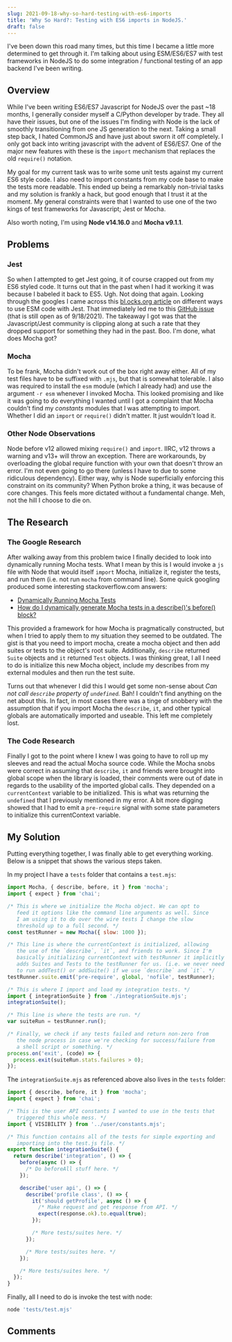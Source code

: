 ```yaml
---
slug: 2021-09-18-why-so-hard-testing-with-es6-imports
title: 'Why So Hard?: Testing with ES6 imports in NodeJS.'
draft: false
---
```


I've been down this road many times, but this time I became a little more determined to get through it. I'm talking about using ESM/ES6/ES7 with test frameworks in NodeJS to do some integration / functional testing of an app backend I've been writing.

<!--truncate-->

## Overview

While I've been writing ES6/ES7 Javascript for NodeJS over the past ~18 months, I generally consider myself a C/Python developer by trade. They all have their issues, but one of the issues I'm finding with Node is the lack of smoothly transitioning from one JS generation to the next. Taking a small step back, I hated CommonJS and have just about sworn it off completely. I only got back into writing javascript with the advent of ES6/ES7. One of the major new features with these is the `import` mechanism that replaces the old `require()` notation.

My goal for my current task was to write some unit tests against my current ES6 style code. I also need to import constants from my code base to make the tests more readable. This ended up being a remarkably non-trivial tasks and my solution is frankly a hack, but good enough that I trust it at the moment. My general constraints were that I wanted to use one of the two kings of test frameworks for Javascript; Jest or Mocha.

Also worth noting, I'm using **Node v14.16.0** and **Mocha v9.1.1**.

## Problems

### Jest

So when I attempted to get Jest going, it of course crapped out from my ES6 styled code. It turns out that in the past when I had it working it was because I babeled it back to ES5. Ugh. Not doing that again. Looking through the googles I came across this [bl.ocks.org article](https://bl.ocks.org/rstacruz/511f43265de4939f6ca729a3df7b001c) on different ways to use ESM code with Jest. That immediately led me to this [GitHub issue](https://github.com/standard-things/esm/issues/706) (that is still open as of 9/18/2021). The takeaway I got was that the Javascript/Jest community is clipping along at such a rate that they dropped support for something they had in the past. Boo. I'm done, what does Mocha got?

### Mocha

To be frank, Mocha didn't work out of the box right away either. All of my test files have to be suffixed with `.mjs`, but that is somewhat tolerable. I also was required to install the `esm` module (which I already had) and use the argument `-r esm` whenever I invoked Mocha. This looked promising and like it was going to do everything I wanted until I got a complaint that Mocha couldn't find my _constants_ modules that I was attempting to import. Whether I did an `import` or `require()` didn't matter. It just wouldn't load it.

### Other Node Observations

Node before v12 allowed mixing `require()` and `import`. IIRC, v12 throws a warning and v13+ will throw an exception. There are workarounds, by overloading the global require function with your own that doesn't throw an error. I'm not even going to go there (unless I have to due to some ridiculous dependency). Either way, why is Node superficially enforcing this constraint on its community? When Python broke a thing, it was because of core changes. This feels more dictated without a fundamental change. Meh, not the hill I choose to die on.

## The Research

### The Google Research

After walking away from this problem twice I finally decided to look into dynamically running Mocha tests. What I mean by this is I would invoke a `js` file with Node that would itself `import` Mocha, initialize it, register the tests, and run them (i.e. not run `mocha` from command line). Some quick googling produced some interesting stackoverflow.com answers:

- [Dynamically Running Mocha Tests](https://stackoverflow.com/a/32849146)
- [How do I dynamically generate Mocha tests in a describe()'s before() block?](https://stackoverflow.com/a/53220378)

This provided a framework for how Mocha is pragmatically constructed, but when I tried to apply them to my situation they seemed to be outdated. The gist is that you need to import mocha, create a mocha object and then add suites or tests to the object's root suite. Additionally, `describe` returned `Suite` objects and `it` returned `Test` objects. I was thinking great, I all I need to do is initialize this new Mocha object, include my describes from my external modules and then run the test suite.

Turns out that whenever I did this I would get some non-sense about _Can not call `describe` property of `undefined`._ Bah! I couldn't find anything on the net about this. In fact, in most cases there was a tinge of snobbery with the assumption that if you import Mocha the `describe`, `it`, and other typical globals are automatically imported and useable. This left me completely lost.

### The Code Research

Finally I got to the point where I knew I was going to have to roll up my sleeves and read the actual Mocha source code. While the Mocha snobs were correct in assuming that `describe`, `it` and friends were brought into global scope when the library is loaded, their comments were out of date in regards to the usability of the imported global calls. They depended on a `currentContext` variable to be initialized. This is what was returning the `undefined` that I previously mentioned in my error. A bit more digging showed that I had to emit a `pre-require` signal with some state parameters to initialize this currentContext variable.

## My Solution

Putting everything together, I was finally able to get everything working. Below is a snippet that shows the various steps taken.

In my project I have a `tests` folder that contains a `test.mjs`:

```javascript
import Mocha, { describe, before, it } from 'mocha';
import { expect } from 'chai';

/* This is where we initialize the Mocha object. We can opt to 
   feed it options like the command line arguments as well. Since
   I am using it to do over the wire tests I change the slow
   threshold up to a full second. */
const testRunner = new Mocha({ slow: 1000 });

/* This line is where the currentContext is initialized, allowing
   the use of the `describe`, `it`, and friends to work. Since I'm
   basically initializing currentContext with testRunner it implicitly
   adds Suites and Tests to the testRunner for us. (i.e. we never need
   to run addTest() or addSuite() if we use `describe` and `it`. */
testRunner.suite.emit('pre-require', global, 'nofile', testRunner);

/* This is where I import and load my integration tests. */
import { integrationSuite } from './integrationSuite.mjs';
integrationSuite();

/* This line is where the tests are run. */
var suiteRun = testRunner.run();

/* Finally, we check if any tests failed and return non-zero from
   the node process in case we're checking for success/failure from
   a shell script or something. */
process.on('exit', (code) => {
  process.exit(suiteRun.stats.failures > 0);
});
```

The `integrationSuite.mjs` as referenced above also lives in the `tests` folder:

```javascript
import { describe, before, it } from 'mocha';
import { expect } from 'chai';

/* This is the user API constants I wanted to use in the tests that
   triggered this whole mess. */
import { VISIBILITY } from '../user/constants.mjs';

/* This function contains all of the tests for simple exporting and
   importing into the test.js file. */
export function integrationSuite() {
  return describe('integration', () => {
    before(async () => {
      /* Do beforeAll stuff here. */
    });

    describe('user api', () => {
      describe('profile class', () => {
        it('should getProfile', async () => {
          /* Make request and get response from API. */
          expect(response.ok).to.equal(true);
        });

        /* More tests/suites here. */
      });

      /* More tests/suites here. */
    });

    /* More tests/suites here. */
  });
}
```

Finally, all I need to do is invoke the test with node:

```sh
node 'tests/test.mjs'
```

## Comments

<Comments />

